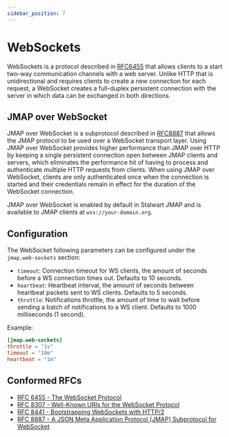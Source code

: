 ```yaml
---
sidebar_position: 7
---
```


# WebSockets

WebSockets is a protocol described in [RFC6455](https://www.rfc-editor.org/rfc/rfc6455) that allows clients to a start two-way
communication channels with a web server. Unlike HTTP that is unidirectional and requires clients
to create a new connection for each request, a WebSocket creates a full-duplex persistent connection
with the server in which data can be exchanged in both directions.

## JMAP over WebSocket

JMAP over WebSocket is a subprotocol described in [RFC8887](https://www.rfc-editor.org/rfc/rfc8887.html) that allows the
JMAP protocol to be used over a WebSocket transport layer. 
Using JMAP over WebSocket provides higher performance than JMAP over HTTP by keeping a single persistent connection open between
JMAP clients and servers, which eliminates the performance hit of having to process and authenticate multiple HTTP requests from clients.
When using JMAP over WebSocket, clients are only authenticated once when the connection is started and their credentials remain in effect 
for the duration of the WebSocket connection.

JMAP over WebSocket is enabled by default in Stalwart JMAP and is available to JMAP clients at ``wss://your-domain.org``.

## Configuration

The WebSocket following parameters can be configured under the `jmap.web-sockets` section:

- ``timeout``: Connection timeout for WS clients, the amount of seconds before a WS connection times out. Defaults to 10 seconds.
- ``heartbeat``: Heartbeat interval, the amount of seconds between heartbeat packets sent to WS clients. Defaults to 5 seconds.
- ``throttle``: Notifications throttle, the amount of time to wait before sending a batch of notifications to a WS client. Defaults to 1000 milliseconds (1 second).

Example:

```toml
[jmap.web-sockets]
throttle = "1s"
timeout = "10m"
heartbeat = "1m"
```

## Conformed RFCs

- [RFC 6455 - The WebSocket Protocol](https://www.rfc-editor.org/rfc/rfc6455)
- [RFC 8307 - Well-Known URIs for the WebSocket Protocol](https://www.rfc-editor.org/rfc/rfc8307)
- [RFC 8441 - Bootstrapping WebSockets with HTTP/2](https://www.rfc-editor.org/rfc/rfc8441)
- [RFC 8887 - A JSON Meta Application Protocol (JMAP) Subprotocol for WebSocket](https://www.rfc-editor.org/rfc/rfc8887)
